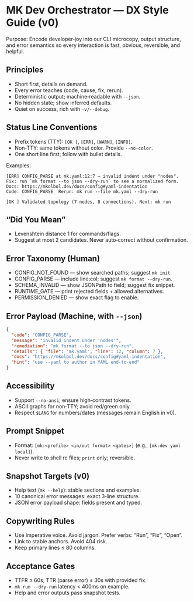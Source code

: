 # MK Dev Orchestrator — DX Style Guide (v0)

Purpose: Encode developer‑joy into our CLI microcopy, output structure, and error semantics so every interaction is fast, obvious, reversible, and helpful.

## Principles
- Short first, details on demand.
- Every error teaches (code, cause, fix, rerun).
- Deterministic output; machine‑readable with `--json`.
- No hidden state; show inferred defaults.
- Quiet on success, rich with `-v/--debug`.

## Status Line Conventions
- Prefix tokens (TTY): `[OK ]`, `[ERR]`, `[WARN]`, `[INFO]`.
- Non‑TTY: same tokens without color. Provide `--no-color`.
- One short line first; follow with bullet details.

Examples:
```
[ERR] CONFIG_PARSE at mk.yaml:12:7 — invalid indent under "nodes".
Fix: run `mk format --to json --dry-run` to see a normalized form.
Docs: https://mkolbol.dev/docs/config#yaml-indentation
Code: CONFIG_PARSE  Rerun: mk run --file mk.yaml --dry-run
```

```
[OK ] Validated topology (7 nodes, 8 connections). Next: mk run
```

## “Did You Mean”
- Levenshtein distance 1 for commands/flags.
- Suggest at most 2 candidates. Never auto‑correct without confirmation.

## Error Taxonomy (Human)
- CONFIG_NOT_FOUND — show searched paths; suggest `mk init`.
- CONFIG_PARSE — include line:col; suggest `mk format --dry-run`.
- SCHEMA_INVALID — show JSONPath to field; suggest fix snippet.
- RUNTIME_GATE — print rejected fields + allowed alternatives.
- PERMISSION_DENIED — show exact flag to enable.

## Error Payload (Machine, with `--json`)
```json
{
  "code": "CONFIG_PARSE",
  "message": "invalid indent under 'nodes'",
  "remediation": "mk format --to json --dry-run",
  "details": { "file": "mk.yaml", "line": 12, "column": 7 },
  "docs": "https://mkolbol.dev/docs/config#yaml-indentation",
  "hint": "use --yaml to author in YAML end‑to‑end"
}
```

## Accessibility
- Support `--no-ansi`; ensure high‑contrast tokens.
- ASCII graphs for non‑TTY; avoid red/green only.
- Respect `$LANG` for numbers/dates (messages remain English in v0).

## Prompt Snippet
- Format: `[mk:<profile> <in/out format> <gates>]` (e.g., `[mk:dev yaml local]`).
- Never write to shell rc files; `print` only; reversible.

## Snapshot Targets (v0)
- Help text (`mk --help`): stable sections and examples.
- 10 canonical error messages: exact 3‑line structure.
- JSON error payload shape: fields present and typed.

## Copywriting Rules
- Use imperative voice. Avoid jargon. Prefer verbs: “Run”, “Fix”, “Open”.
- Link to stable anchors. Avoid 404 risk.
- Keep primary lines ≤ 80 columns.

## Acceptance Gates
- TTFR ≤ 60s; TTR (parse error) ≤ 30s with provided fix.
- `mk run --dry-run` latency < 400ms on example.
- Help and error outputs pass snapshot tests.

